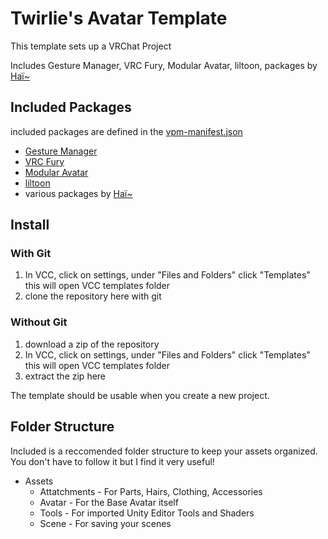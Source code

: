 # Twirlie's Avatar Template

This template sets up a VRChat Project

Includes Gesture Manager, VRC Fury, Modular Avatar, liltoon, packages by [Haï~](https://docs.hai-vr.dev/docs/products)

## Included Packages
included packages are defined in the [vpm-manifest.json](Packages/vpm-manifest.json)

* [Gesture Manager](https://github.com/BlackStartx/VRC-Gesture-Manager)
* [VRC Fury](https://vrcfury.com/)
* [Modular Avatar](https://modular-avatar.nadena.dev/docs/intro)
* [liltoon](https://lilxyzw.github.io/lilToon/#/)
* various packages by [Haï~](https://docs.hai-vr.dev/docs/products)

## Install 

### With Git
1) In VCC, click on settings, under "Files and Folders" click "Templates" this will open VCC templates folder
2) clone the repository here with git

### Without Git
1) download a zip of the repository
1) In VCC, click on settings, under "Files and Folders" click "Templates" this will open VCC templates folder
3) extract the zip here

The template should be usable when you create a new project.

## Folder Structure

Included is a reccomended folder structure to keep your assets organized. You don't have to follow it but I find it very useful!

* Assets
  * Attatchments - For Parts, Hairs, Clothing, Accessories
  * Avatar - For the Base Avatar itself
  * Tools - For imported Unity Editor Tools and Shaders
  * Scene - For saving your scenes

